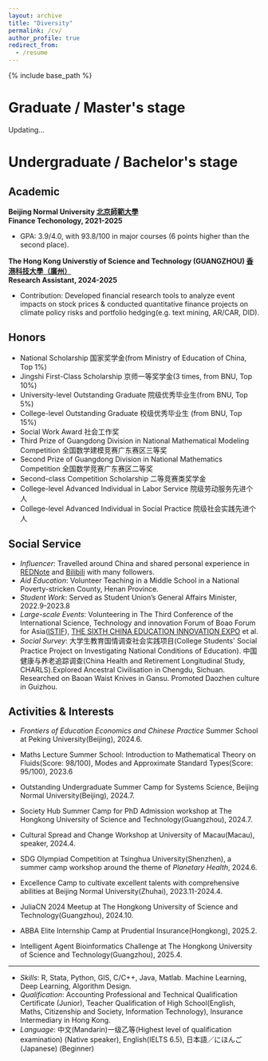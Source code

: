 ```yaml
---
layout: archive
title: "Diversity"
permalink: /cv/
author_profile: true
redirect_from:
  - /resume
---
```


{% include base_path %}

# Graduate / Master's stage

Updating...

# Undergraduate / Bachelor's stage

## Academic

**Beijing Normal University [北京師範大學](https://www.bnu.edu.cn/)  <br>**
**Finance Techonology, 2021-2025**
- GPA: 3.9/4.0, with 93.8/100 in major courses (6 points higher than the second place).
  
**The Hong Kong Universtiy of Science and Technology (GUANGZHOU) [香港科技大學（廣州）](https://ugadmissions.hkust-gz.edu.cn/en/)  <br>**
**Research Assistant, 2024-2025**
- Contribution: Developed financial research tools to analyze event impacts on stock prices & conducted quantitative finance projects on climate policy risks and portfolio hedging(e.g. text mining, AR/CAR, DID).

## Honors

- National Scholarship 国家奖学金(from Ministry of Education of China, Top 1%)
- Jingshi First-Class Scholarship 京师一等奖学金(3 times, from BNU, Top 10%)
- University-level Outstanding Graduate 院级优秀毕业生(from BNU, Top 5%)
- College-level Outstanding Graduate 校级优秀毕业生 (from BNU, Top 15%)
- Social Work Award 社会工作奖
- Third Prize of Guangdong Division in National Mathematical Modeling Competition 全国数学建模竞赛广东赛区三等奖
- Second Prize of Guangdong Division in National Mathematics Competition 全国数学竞赛广东赛区二等奖
- Second-class Competition Scholarship 二等竞赛类奖学金
- College-level Advanced Individual in Labor Service 院级劳动服务先进个人
- College-level Advanced Individual in Social Practice 院级社会实践先进个人

## Social Service

- *Influencer*: Travelled around China and shared personal experience in [REDNote](https://mailbnueducn-my.sharepoint.com/:b:/g/personal/sjs_mail_bnu_edu_cn/ESffpL5B8ZxPtPmyqECPK88BZgzbhJgPDfms2cRgewUqHw?e=QcTBDU) and [Bilibili](https://b23.tv/i9vvzLJ) with many followers.
- *Aid Education*: Volunteer Teaching in a Middle School in a National Poverty-stricken County, Henan Province.
- *Student Work*: Served as Student Union’s General Affairs Minister, 2022.9-2023.8
- *Large-scale Events*: Volunteering in The Third Conference of the lnternational Science, Technology and innovation Forum of Boao Forum for Asia([ISTIF](https://www.boaoforum.org/themed/istif/2023/index_1.html)), [THE SIXTH CHINA EDUCATION INNOVATION EXPO](https://news.bnu.edu.cn/zx/ttgz/2091c3219be24fb8b3ad5fdab16d93ce.htm) et al.
- *Social Survey*: 大学生教育国情调查社会实践项目(College Students' Social Practice Project on Investigating National Conditions of Education). 中国健康与养老追踪调查(China Health and Retirement Longitudinal Study, CHARLS).Explored Ancestral Civilisation in Chengdu, Sichuan. Researched on Baoan Waist Knives in Gansu. Promoted Daozhen culture in Guizhou.

  
## Activities & Interests

- *Frontiers of Education Economics and Chinese Practice* Summer School at Peking University(Beijing), 2024.6.
- Maths Lecture Summer School: Introduction to Mathematical Theory on Fluids(Score: 98/100), Modes and Approximate Standard Types(Score: 95/100), 2023.6
  
- Outstanding Undergraduate Summer Camp for Systems Science, Beijing Normal University(Beijing), 2024.7.
- Society Hub Summer Camp for PhD Admission workshop at The Hongkong University of Science and Technology(Guangzhou), 2024.7.
- Cultural Spread and Change Workshop at University of Macau(Macau), speaker, 2024.4.
- SDG Olympiad Competition at Tsinghua University(Shenzhen), a summer camp workshop around the theme of *Planetary Health*, 2024.6.
  
- Excellence Camp to cultivate excellent talents with comprehensive abilities at Beijing Normal University(Zhuhai), 2023.11-2024.4.
- JuliaCN 2024 Meetup at The Hongkong University of Science and Technology(Guangzhou), 2024.10.
- ABBA Elite Internship Camp at Prudential Insurance(Hongkong), 2025.2.
- Intelligent Agent Bioinformatics Challenge at The Hongkong University of Science and Technology(Guangzhou), 2025.4.

---

- *Skills*: R, Stata, Python, GIS, C/C++, Java, Matlab. Machine Learning, Deep Learning, Algorithm Design.
- *Qualification*: Accounting Professional and Technical Qualification Certificate (Junior), Teacher Qualification of High School(English, Maths, Citizenship and Society, Information Technology), Insurance Intermediary in Hong Kong.
- *Language*: 中文(Mandarin)一级乙等(Highest level of qualification examination) (Native speaker), English(IELTS 6.5), 日本語／にほんご(Japanese) (Beginner)
  
